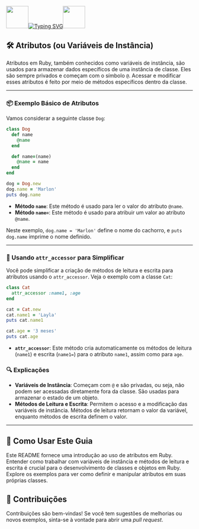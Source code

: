 <img align="margin-right: 100px;" src="https://static.wikia.nocookie.net/tibia/images/a/a9/Giant_Ruby.gif/revision/latest?cb=20181107134532&path-prefix=en&format=original" width="60" height="60">[![Typing SVG](https://readme-typing-svg.herokuapp.com?font=Oswald&weight=500&size=30&pause=1000&color=C00F0F&center=true&vCenter=true&width=435&lines=Atributos+em+Gems+em+Ruby)](https://git.io/typing-svg)<img align="margin-left: 100px;" src="https://static.wikia.nocookie.net/tibia/images/a/a9/Giant_Ruby.gif/revision/latest?cb=20181107134532&path-prefix=en&format=original" width="60" height="60">

<h2>🛠️ Atributos (ou Variáveis de Instância)</h2>

Atributos em Ruby, também conhecidos como variáveis de instância, são usados para armazenar dados específicos de uma instância de classe. Eles são sempre privados e começam com o símbolo `@`. Acessar e modificar esses atributos é feito por meio de métodos específicos dentro da classe.

---

### 📦 Exemplo Básico de Atributos

Vamos considerar a seguinte classe `Dog`:

```ruby
class Dog
  def name
    @name
  end

  def name=(name)
    @name = name
  end
end

dog = Dog.new
dog.name = 'Marlon'
puts dog.name
```

- **Método `name`**: Este método é usado para ler o valor do atributo `@name`.
- **Método `name=`**: Este método é usado para atribuir um valor ao atributo `@name`.

Neste exemplo, `dog.name = 'Marlon'` define o nome do cachorro, e `puts dog.name` imprime o nome definido.

---

### 🔧 Usando `attr_accessor` para Simplificar

Você pode simplificar a criação de métodos de leitura e escrita para atributos usando o `attr_accessor`. Veja o exemplo com a classe `Cat`:

```ruby
class Cat
  attr_accessor :name1, :age
end

cat = Cat.new
cat.name1 = 'Layla'
puts cat.name1

cat.age = '3 meses'
puts cat.age
```

- **`attr_accessor`**: Este método cria automaticamente os métodos de leitura (`name1`) e escrita (`name1=`) para o atributo `name1`, assim como para `age`. 

### 🔍 Explicações

- **Variáveis de Instância**: Começam com `@` e são privadas, ou seja, não podem ser acessadas diretamente fora da classe. São usadas para armazenar o estado de um objeto.
- **Métodos de Leitura e Escrita**: Permitem o acesso e a modificação das variáveis de instância. Métodos de leitura retornam o valor da variável, enquanto métodos de escrita definem o valor.

---

## 📜 Como Usar Este Guia

Este README fornece uma introdução ao uso de atributos em Ruby. Entender como trabalhar com variáveis de instância e métodos de leitura e escrita é crucial para o desenvolvimento de classes e objetos em Ruby. Explore os exemplos para ver como definir e manipular atributos em suas próprias classes.

## 🤝 Contribuições

Contribuições são bem-vindas! Se você tem sugestões de melhorias ou novos exemplos, sinta-se à vontade para abrir uma *pull request*.
